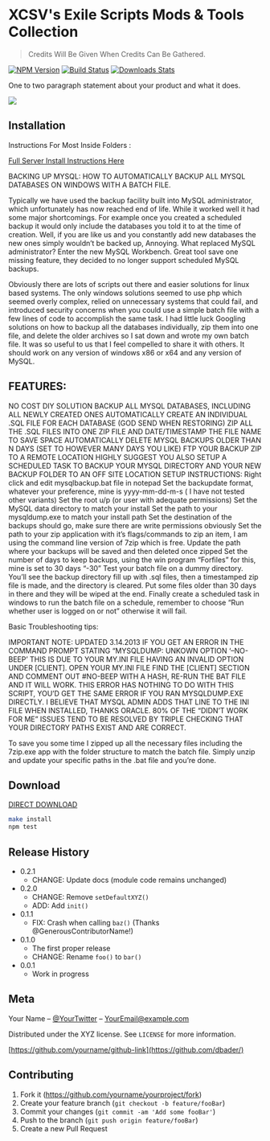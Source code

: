 # XCSV's Exile Scripts Mods & Tools Collection
> Credits Will Be Given When Credits Can Be Gathered.

[![NPM Version][npm-image]][npm-url]
[![Build Status][travis-image]][travis-url]
[![Downloads Stats][npm-downloads]][npm-url]

One to two paragraph statement about your product and what it does.

![](header.png)

## Installation

Instructions For Most Inside Folders :

<a href="https://github.com/XCSVs/Scripts-Mods/blob/master/INSTRUCTIONS/Exile%20Server%20Owner%20Guide%20v1.7.pdf
">Full Server Install Instructions Here</a>

BACKING UP MYSQL: HOW TO AUTOMATICALLY BACKUP ALL MYSQL DATABASES ON WINDOWS WITH A BATCH FILE.


 Typically we have used the backup facility built into MySQL administrator, which unfortunately has now reached end of life. While it worked well it had some major shortcomings. For example once you created a scheduled backup it would only include the databases you told it to at the time of creation.
  Well, if you are like us and you constantly add new databases the new ones simply wouldn’t be backed up, Annoying. What replaced MySQL administrator? Enter the new MySQL Workbench. Great tool save one missing feature, they decided to no longer support scheduled MySQL backups.

Obviously there are lots of scripts out there and easier solutions for linux based systems. The only windows solutions seemed to use php which seemed overly complex, relied on unnecessary systems that could fail, and introduced security concerns when you could use a simple batch file with a few lines of code to accomplish the same task. 
I had little luck Googling solutions on how to backup all the databases individually, zip them into one file, and delete the older archives so I sat down and wrote my own batch file. It was so useful to us that I feel compelled to share it with others. It should work on any version of windows x86 or x64 and any version of MySQL.


## FEATURES:

NO COST DIY SOLUTION
BACKUP ALL MYSQL DATABASES, INCLUDING ALL NEWLY CREATED ONES AUTOMATICALLY
CREATE AN INDIVIDUAL .SQL FILE FOR EACH DATABASE (GOD SEND WHEN RESTORING)
ZIP ALL THE .SQL FILES INTO ONE ZIP FILE AND DATE/TIMESTAMP THE FILE NAME TO SAVE SPACE
AUTOMATICALLY DELETE MYSQL BACKUPS OLDER THAN N DAYS (SET TO HOWEVER MANY DAYS YOU LIKE)
FTP YOUR BACKUP ZIP TO A REMOTE LOCATION
HIGHLY SUGGEST YOU ALSO SETUP A SCHEDULED TASK TO BACKUP YOUR MYSQL DIRECTORY AND YOUR NEW BACKUP FOLDER TO AN OFF SITE LOCATION
SETUP INSTRUCTIONS:
Right click and edit mysqlbackup.bat file in notepad
Set the backupdate format, whatever your preference, mine is yyyy-mm-dd-m-s ( I have not tested other variants)
Set the root u/p (or user with adequate permissions)
Set the MySQL data directory to match your install
Set the path to your mysqldump.exe to match your install path
Set the destination of the backups should go, make sure there are write permissions obviously
Set the path to your zip application with it’s flags/commands to zip an item, I am using the command line version of 7zip which is free.
Update the path where your backups will be saved and then deleted once zipped
Set the number of days to keep backups, using the win program “Forfiles” for this, mine is set to 30 days “-30”
Test your batch file on a dummy directory. You’ll see the backup directory fill up with .sql files, then a timestamped zip file is made, and the directory is cleared. Put some files older than 30 days in there and they will be wiped at the end.
Finally create a scheduled task in windows to run the batch file on a schedule, remember to choose “Run whether user is logged on or not” otherwise it will fail.
 

Basic Troubleshooting tips:

IMPORTANT NOTE: UPDATED 3.14.2013 IF YOU GET AN ERROR IN THE COMMAND PROMPT STATING “MYSQLDUMP: UNKOWN OPTION ‘–NO-BEEP’ THIS IS DUE TO YOUR MY.INI FILE HAVING AN INVALID OPTION UNDER [CLIENT]. OPEN YOUR MY.INI FILE FIND THE [CLIENT] SECTION AND COMMENT OUT #NO-BEEP WITH A HASH, RE-RUN THE BAT FILE AND IT WILL WORK. THIS ERROR HAS NOTHING TO DO WITH THIS SCRIPT, YOU’D GET THE SAME ERROR IF YOU RAN MYSQLDUMP.EXE DIRECTLY. I BELIEVE THAT MYSQL ADMIN ADDS THAT LINE TO THE INI FILE WHEN INSTALLED, THANKS ORACLE.
80% OF THE “DIDN’T WORK FOR ME” ISSUES TEND TO BE RESOLVED BY TRIPLE CHECKING THAT YOUR DIRECTORY PATHS EXIST AND ARE CORRECT.
 

To save you some time I zipped up all the necessary files including the 7zip.exe app with the folder structure to match the batch file. Simply unzip and update your specific paths in the .bat file and you’re done.

## Download

<a href="https://www.redolive.com/downloads/Auto-MySQL-Backup-Win-1.5.zip
">DIRECT DOWNLOAD</a>


```sh
make install
npm test
```

## Release History

* 0.2.1
    * CHANGE: Update docs (module code remains unchanged)
* 0.2.0
    * CHANGE: Remove `setDefaultXYZ()`
    * ADD: Add `init()`
* 0.1.1
    * FIX: Crash when calling `baz()` (Thanks @GenerousContributorName!)
* 0.1.0
    * The first proper release
    * CHANGE: Rename `foo()` to `bar()`
* 0.0.1
    * Work in progress

## Meta

Your Name – [@YourTwitter](https://twitter.com/dbader_org) – YourEmail@example.com

Distributed under the XYZ license. See ``LICENSE`` for more information.

[https://github.com/yourname/github-link](https://github.com/dbader/)

## Contributing

1. Fork it (<https://github.com/yourname/yourproject/fork>)
2. Create your feature branch (`git checkout -b feature/fooBar`)
3. Commit your changes (`git commit -am 'Add some fooBar'`)
4. Push to the branch (`git push origin feature/fooBar`)
5. Create a new Pull Request

<!-- Markdown link & img dfn's -->
[npm-image]: https://img.shields.io/npm/v/datadog-metrics.svg?style=flat-square
[npm-url]: https://npmjs.org/package/datadog-metrics
[npm-downloads]: https://img.shields.io/npm/dm/datadog-metrics.svg?style=flat-square
[travis-image]: https://img.shields.io/travis/dbader/node-datadog-metrics/master.svg?style=flat-square
[travis-url]: https://travis-ci.org/dbader/node-datadog-metrics
[wiki]: https://github.com/yourname/yourproject/wiki
